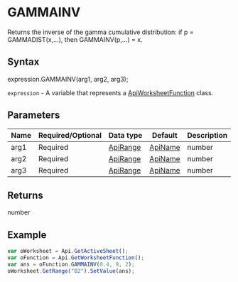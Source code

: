 # GAMMAINV

Returns the inverse of the gamma cumulative distribution: if p = GAMMADIST(x,...), then GAMMAINV(p,...) = x.

## Syntax

expression.GAMMAINV(arg1, arg2, arg3);

`expression` - A variable that represents a [ApiWorksheetFunction](../ApiWorksheetFunction.md) class.

## Parameters

| **Name** | **Required/Optional** | **Data type** | **Default** | **Description** |
| ------------- | ------------- | ------------- | ------------- | ------------- |
| arg1 | Required | [ApiRange](../../ApiRange/ApiRange.md) | [ApiName](../../ApiName/ApiName.md) | number |  | The probability associated with the gamma distribution, a number between 0 and 1, inclusive. |
| arg2 | Required | [ApiRange](../../ApiRange/ApiRange.md) | [ApiName](../../ApiName/ApiName.md) | number |  | The alpha parameter of the distribution, a positive number. |
| arg3 | Required | [ApiRange](../../ApiRange/ApiRange.md) | [ApiName](../../ApiName/ApiName.md) | number |  | The beta parameter of the distribution, a positive number. If this parameter is equal to 1, the function returns the standard gamma distribution. |

## Returns

number

## Example



```javascript
var oWorksheet = Api.GetActiveSheet();
var oFunction = Api.GetWorksheetFunction();
var ans = oFunction.GAMMAINV(0.4, 9, 2);
oWorksheet.GetRange("B2").SetValue(ans);
```
